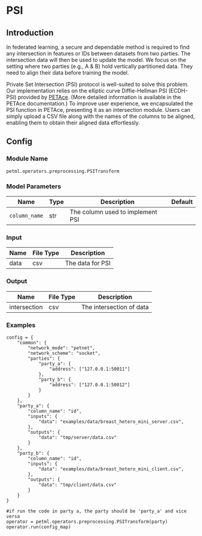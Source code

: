 # PSI

## Introduction
In federated learning, a secure and dependable method is required to find any intersection in features or IDs between
datasets from two parties. The intersection data will then be used to update the model. We focus on the setting where
two parties (e.g., A & B) hold vertically partitioned data. They need to align their data before training the model.

Private Set Intersection (PSI) protocol is well-suited to solve this problem. Our implementation relies on the elliptic
curve Diffie-Hellman PSI (ECDH-PSI) provided by [PETAce](https://github.com/tiktok-privacy-innovation/PETAce).
(More detailed information is available in the PETAce documentation.)
To improve user experience, we encapsulated the PSI function in PETAce, presenting it as an intersection module.
Users can simply upload a CSV file along with the names of the columns to be aligned, enabling them to obtain their
aligned data effortlessly.

## Config

### Module Name
```
petml.operators.preprocessing.PSITransform
```

### Model Parameters
| Name              | Type | Description                      | Default |
|-------------------|------|----------------------------------|---------|
| ```column_name``` | str  | The column used to implement PSI |         |

### Input
| Name | File Type | Description      |
|------|-----------|------------------|
| data | csv       | The data for PSI |

### Output

| Name         | File Type | Description              |
|--------------|-----------|--------------------------|
| intersection | csv       | The intersection of data |

### Examples
```
config = {
    "common": {
        "network_mode": "petnet",
        "network_scheme": "socket",
        "parties": {
            "party_a": {
                "address": ["127.0.0.1:50011"]
            },
            "party_b": {
                "address": ["127.0.0.1:50012"]
            }
        }
    },
    "party_a": {
        "column_name": "id",
        "inputs": {
            "data": "examples/data/breast_hetero_mini_server.csv",
        },
        "outputs": {
            "data": "tmp/server/data.csv"
        }
    },
    "party_b": {
        "column_name": "id",
        "inputs": {
            "data": "examples/data/breast_hetero_mini_client.csv",
        },
        "outputs": {
            "data": "tmp/client/data.csv"
        }
    }
}

#if run the code in party a, the party should be 'party_a' and vice versa
operator = petml.operators.preprocessing.PSITransform(party)
operator.run(config_map)
```
